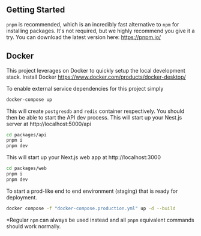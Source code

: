 ## Getting Started

`pnpm` is recommended, which is an incredibly fast alternative to `npm` for installing packages. It's not required, but we highly recommend you give it a try. You can download the latest version here: https://pnpm.io/


## Docker

This project leverages on Docker to quickly setup the local development stack.
Install Docker https://www.docker.com/products/docker-desktop/

To enable external service dependencies for this project simply
```bash
docker-compose up
```
This will create `postgresdb` and `redis` container respectively.
You should then be able to start the API dev process. This will start up your Nest.js server at http://localhost:5000/api
```bash
cd packages/api
pnpm i
pnpm dev
```

This will start up your Next.js web app at http://localhost:3000
```bash
cd packages/web
pnpm i
pnpm dev
```

To start a prod-like end to end environment (staging) that is ready for deployment.
```bash
docker compose -f "docker-compose.production.yml" up -d --build
```

*Regular `npm` can always be used instead and all `pnpm` equivalent commands should work normally.
